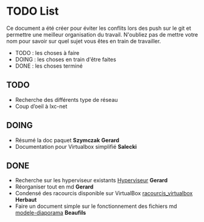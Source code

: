 # TODO List

Ce document a été créer pour éviter les conflits lors des push sur le git et permettre une meilleur organisation du travail. 
N'oubliez pas de mettre votre nom pour savoir sur quel sujet vous êtes en train de travailler.

- TODO : les choses à faire
- DOING : les choses en train d'être faites
- DONE : les choses terminé 

## TODO

- Recherche des différents type de réseau
- Coup d’oeil à lxc-net

## DOING

- Résumé la doc paquet **Szymczak** **Gerard**
- Documentation pour Virtualbox simplifié  **Salecki**

## DONE

- Recherche sur les hyperviseur existants [Hyperviseur](local/tmp/Recherche_Hyperviseur.md)  **Gerard**
- Réorganiser tout en md **Gerard**
- Condensé des racourcis disponible sur VirtualBox [racourcis_virtualbox](local/tmp/Racourcis_VirtualBox.md) **Herbaut**
- Faire un document simple sur le fonctionnement des fichiers md [modele-diaporama](local/modele-diaporama.md) **Beaufils**
